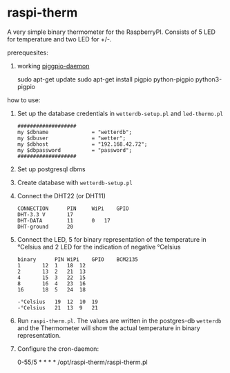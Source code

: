 # raspi-therm

A very simple binary thermometer for the RaspberryPI. Consists of 5 LED for temperature
and two LED for +/-.

prerequesites:

1. working [piggpio-daemon](http://abyz.me.uk/rpi/pigpio/index.html)

    sudo apt-get update
    sudo apt-get install pigpio python-pigpio python3-pigpio


how to use:

1.	Set up the database credentials in `wetterdb-setup.pl` and `led-thermo.pl`


		###################                                                                          
		my $dbname              = "wetterdb";                                                        
		my $dbuser              = "wetter";                                                          
		my $dbhost              = "192.168.42.72";                                                   
		my $dbpassword          = "password";                                                        
		###################                              

2.	Set up postgresql dbms
3.	Create database with `wetterdb-setup.pl`
4.	Connect the DHT22 (or DHT11)

		CONNECTION		PIN		WiPi	GPIO
		DHT-3.3 V		17
		DHT-DATA		11		0	17
		DHT-ground		20

5.	Connect the LED, 5 for binary representation of the temperature in °Celsius and
	2 LED for the indication of negative °Celsius


		binary		PIN	WiPi	GPIO	BCM2135
		1		12	1	18	12
		2		13	2	21	13
		4		15	3	22	15
		8		16	4	23	16
		16		18	5	24	18

		-°Celsius	19	12	10	19	
		-°Celsius	21	13	9	21

6.	Run `raspi-therm.pl`. The values are written in the postgres-db `wetterdb` 
	and the Thermometer	will show the actual temperature in binary representation.

7. Configure the cron-daemon:

    0-55/5  *       *       *       *       /opt/raspi-therm/raspi-therm.pl


